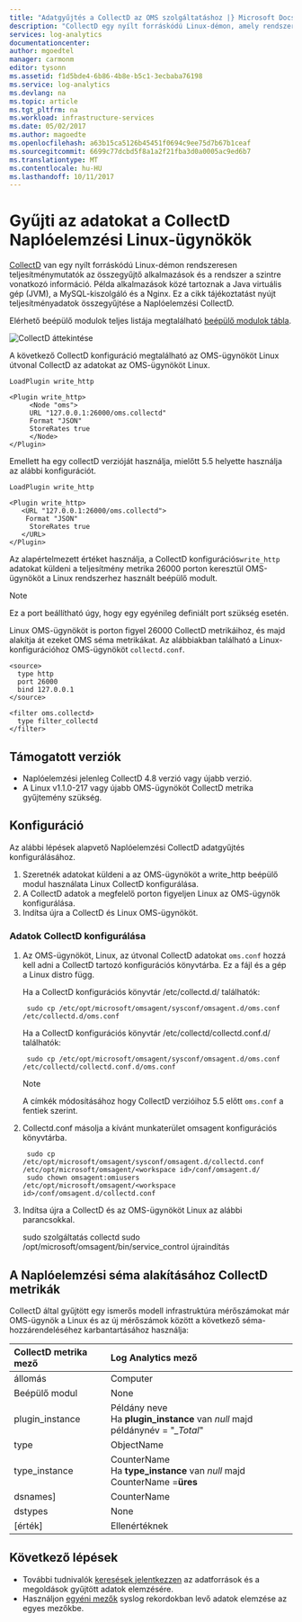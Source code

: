 ```yaml
---
title: "Adatgyűjtés a CollectD az OMS szolgáltatáshoz |} Microsoft Docs"
description: "CollectD egy nyílt forráskódú Linux-démon, amely rendszeres időközönként gyűjti az adatokat az alkalmazások és a rendszer a szintre vonatkozó információ.  Ez a cikk tájékoztatást nyújt a Naplóelemzési CollectD adatainak begyűjtése."
services: log-analytics
documentationcenter: 
author: mgoedtel
manager: carmonm
editor: tysonn
ms.assetid: f1d5bde4-6b86-4b8e-b5c1-3ecbaba76198
ms.service: log-analytics
ms.devlang: na
ms.topic: article
ms.tgt_pltfrm: na
ms.workload: infrastructure-services
ms.date: 05/02/2017
ms.author: magoedte
ms.openlocfilehash: a63b15ca5126b45451f0694c9ee75d7b67b1ceaf
ms.sourcegitcommit: 6699c77dcbd5f8a1a2f21fba3d0a0005ac9ed6b7
ms.translationtype: MT
ms.contentlocale: hu-HU
ms.lasthandoff: 10/11/2017
---
```

# <a name="collect-data-from-collectd-on-linux-agents-in-log-analytics"></a>Gyűjti az adatokat a CollectD Naplóelemzési Linux-ügynökök
[CollectD](https://collectd.org/) van egy nyílt forráskódú Linux-démon rendszeresen teljesítménymutatók az összegyűjtő alkalmazások és a rendszer a szintre vonatkozó információ. Példa alkalmazások közé tartoznak a Java virtuális gép (JVM), a MySQL-kiszolgáló és a Nginx. Ez a cikk tájékoztatást nyújt teljesítményadatok összegyűjtése a Naplóelemzési CollectD.

Elérhető beépülő modulok teljes listája megtalálható [beépülő modulok tábla](https://collectd.org/wiki/index.php/Table_of_Plugins).

![CollectD áttekintése](media/log-analytics-data-sources-collectd/overview.png)

A következő CollectD konfiguráció megtalálható az OMS-ügynököt Linux útvonal CollectD az adatokat az OMS-ügynököt Linux.

    LoadPlugin write_http

    <Plugin write_http>
         <Node "oms">
         URL "127.0.0.1:26000/oms.collectd"
         Format "JSON"
         StoreRates true
         </Node>
    </Plugin>

Emellett ha egy collectD verzióját használja, mielőtt 5.5 helyette használja az alábbi konfigurációt.

    LoadPlugin write_http

    <Plugin write_http>
       <URL "127.0.0.1:26000/oms.collectd">
        Format "JSON"
         StoreRates true
       </URL>
    </Plugin>

Az alapértelmezett értéket használja, a CollectD konfigurációs`write_http` adatokat küldeni a teljesítmény metrika 26000 porton keresztül OMS-ügynököt a Linux rendszerhez használt beépülő modult. 

> [!NOTE]
> Ez a port beállítható úgy, hogy egy egyénileg definiált port szükség esetén.

Linux OMS-ügynököt is porton figyel 26000 CollectD metrikáihoz, és majd alakítja át ezeket OMS séma metrikákat. Az alábbiakban található a Linux-konfigurációhoz OMS-ügynököt `collectd.conf`.

    <source>
      type http
      port 26000
      bind 127.0.0.1
    </source>

    <filter oms.collectd>
      type filter_collectd
    </filter>


## <a name="versions-supported"></a>Támogatott verziók
- Naplóelemzési jelenleg CollectD 4.8 verzió vagy újabb verzió.
- A Linux v1.1.0-217 vagy újabb OMS-ügynököt CollectD metrika gyűjtemény szükség.


## <a name="configuration"></a>Konfiguráció
Az alábbi lépések alapvető Naplóelemzési CollectD adatgyűjtés konfigurálásához.

1. Szeretnék adatokat küldeni a az OMS-ügynököt a write_http beépülő modul használata Linux CollectD konfigurálása.  
2. A CollectD adatok a megfelelő porton figyeljen Linux az OMS-ügynök konfigurálása.
3. Indítsa újra a CollectD és Linux OMS-ügynököt.

### <a name="configure-collectd-to-forward-data"></a>Adatok CollectD konfigurálása 

1. Az OMS-ügynököt, Linux, az útvonal CollectD adatokat `oms.conf` hozzá kell adni a CollectD tartozó konfigurációs könyvtárba. Ez a fájl és a gép a Linux distro függ.

    Ha a CollectD konfigurációs könyvtár /etc/collectd.d/ találhatók:

        sudo cp /etc/opt/microsoft/omsagent/sysconf/omsagent.d/oms.conf /etc/collectd.d/oms.conf

    Ha a CollectD konfigurációs könyvtár /etc/collectd/collectd.conf.d/ találhatók:

        sudo cp /etc/opt/microsoft/omsagent/sysconf/omsagent.d/oms.conf /etc/collectd/collectd.conf.d/oms.conf

    >[!NOTE]
    >A címkék módosításához hogy CollectD verzióihoz 5.5 előtt `oms.conf` a fentiek szerint.
    >

2. Collectd.conf másolja a kívánt munkaterület omsagent konfigurációs könyvtárba.

        sudo cp /etc/opt/microsoft/omsagent/sysconf/omsagent.d/collectd.conf /etc/opt/microsoft/omsagent/<workspace id>/conf/omsagent.d/
        sudo chown omsagent:omiusers /etc/opt/microsoft/omsagent/<workspace id>/conf/omsagent.d/collectd.conf

3. Indítsa újra a CollectD és az OMS-ügynököt Linux az alábbi parancsokkal.

    sudo szolgáltatás collectd sudo /opt/microsoft/omsagent/bin/service_control újraindítás

## <a name="collectd-metrics-to-log-analytics-schema-conversion"></a>A Naplóelemzési séma alakításához CollectD metrikák
CollectD által gyűjtött egy ismerős modell infrastruktúra mérőszámokat már OMS-ügynök a Linux és az új mérőszámok között a következő séma-hozzárendeléséhez karbantartásához használja:

| CollectD metrika mező | Log Analytics mező |
|:--|:--|
| állomás | Computer |
| Beépülő modul | None |
| plugin_instance | Példány neve<br>Ha **plugin_instance** van *null* majd példánynév = "*_Total*" |
| type | ObjectName |
| type_instance | CounterName<br>Ha **type_instance** van *null* majd CounterName =**üres** |
| dsnames] | CounterName |
| dstypes | None |
| [érték] | Ellenértéknek |

## <a name="next-steps"></a>Következő lépések
* További tudnivalók [keresések jelentkezzen](log-analytics-log-searches.md) az adatforrások és a megoldások gyűjtött adatok elemzésére. 
* Használjon [egyéni mezők](log-analytics-custom-fields.md) syslog rekordokban levő adatok elemzése az egyes mezőkbe.

